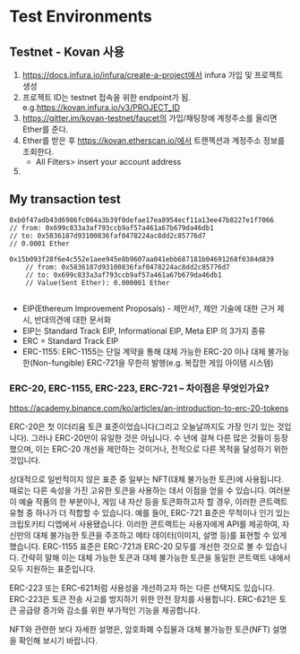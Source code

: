 
# Test Environments

## Testnet - Kovan 사용

1. https://docs.infura.io/infura/create-a-project에서 infura 가입 및 프로젝트 생성
2. 프로젝트 ID는 testnet 접속을 위한 endpoint가 됨. e.g.https://kovan.infura.io/v3/PROJECT_ID
3. https://gitter.im/kovan-testnet/faucet의 가입/채팅창에 계정주소를 올리면 Ether를 준다.
4. Ether를 받은 후 https://kovan.etherscan.io/에서 트랜젝션과 계정주소 정보를 조회한다.
   - All Filters> insert your account address
5. 

## My transaction test

```text
0xb0f47adb43d6986fc064a3b39f0defae17ea8954ecf11a13ee47b8227e1f7066
// from: 0x699c833a3af793ccb9af57a461a67b679da46db1
// to: 0x5836187d93100836faf0478224ac8dd2c85776d7
// 0.0001 Ether

0x15b093f28f6e4c552e1aee945e8b9607aa041ebb687181b04691268f0384d839
	// from: 0x5836187d93100836faf0478224ac8dd2c85776d7
	// to: 0x699c833a3af793ccb9af57a461a67b679da46db1
	// Value(Sent Ether): 0.000001 Ether
```

```bash

```


- EIP(Ethereum Improvement Proposals) - 제안서?, 제안 기술에 대한 근거 제시, 반대의견에 대한 문서화
- EIP는 Standard Track EIP, Informational  EIP, Meta  EIP 의 3가지 종류
- ERC = Standard Track EIP
- ERC-1155: ERC-1155는 단일 계약을 통해 대체 가능한 ERC-20 이나 대체 불가능한(Non-fungible) ERC-721을 무한히 발행(e.g. 복잡한 게임 아이템 시스템)


### ERC-20, ERC-1155, ERC-223, ERC-721 – 차이점은 무엇인가요?

https://academy.binance.com/ko/articles/an-introduction-to-erc-20-tokens

ERC-20은 첫 이더리움 토큰 표준이었습니다(그리고 오늘날까지도 가장 인기 있는 것입니다). 그러나 ERC-20만이 유일한 것은 아닙니다. 수 년에 걸쳐 다른 많은 것들이 등장했으며, 이는 ERC-20 개선을 제안하는 것이거나, 전적으로 다른 목적을 달성하기 위한 것입니다.

상대적으로 일반적이지 않은 표준 중 일부는 NFT(대체 불가능한 토큰)에 사용됩니다. 때로는 다른 속성을 가진 고유한 토큰을 사용하는 데서 이점을 얻을 수 있습니다. 여러분이 예술 작품의 한 부분이나, 게임 내 자산 등을 토큰화하고자 할 경우, 이러한 콘트랙트 유형 중 하나가 더 적합할 수 있습니다.
예를 들어, ERC-721 표준은 무척이나 인기 있는 크립토키티 디앱에서 사용됐습니다. 이러한 콘트랙트는 사용자에게 API를 제공하여, 자신만의 대체 불가능한 토큰을 주조하고 메타 데이터(이미지, 설명 등)를 표현할 수 있게 했습니다. 
ERC-1155 표준은 ERC-721과 ERC-20 모두를 개선한 것으로 볼 수 있습니다. 간략히 말해 이는 대체 가능한 토큰과 대체 불가능한 토큰을 동일한 콘트랙트 내에서 모두 지원하는 표준입니다.

ERC-223 또는 ERC-621처럼 사용성을 개선하고자 하는 다른 선택지도 있습니다. ERC-223은 토큰 전송 사고를 방지하기 위한 안전 장치를 사용합니다. ERC-621은 토큰 공급량 증가와 감소를 위한 부가적인 기능을 제공합니다.

NFT와 관련한 보다 자세한 설명은, 암호화폐 수집물과 대체 불가능한 토큰(NFT) 설명을 확인해 보시기 바랍니다.
